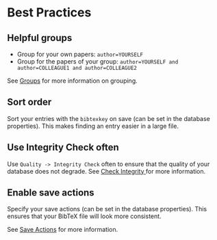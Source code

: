 # Best Practices

## Helpful groups

* Group for your own papers: `author=YOURSELF`
* Group for the papers of your group: `author=YOURSELF and author=COLLEAGUE1 and author=COLLEAGUE2`

See [Groups](../finding-sorting-and-cleaning-entries/groups.md) for more information on grouping.

## Sort order

Sort your entries with the `bibtexkey` on save \(can be set in the database properties\). This makes finding an entry easier in a large file.

## Use Integrity Check often

Use `Quality -> Integrity Check` often to ensure that the quality of your database does not degrade. See [Check Integrity ](../finding-sorting-and-cleaning-entries/checkintegrity.md)for more information.

## Enable save actions

Specify your save actions \(can be set in the database properties\). This ensures that your BibTeX file will look more consistent.

See [Save Actions](saveactions.md) for more information.

